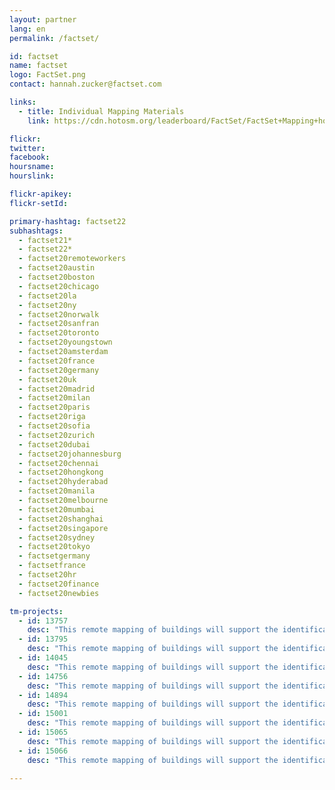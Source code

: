 ```yaml
---
layout: partner
lang: en
permalink: /factset/

id: factset
name: factset
logo: FactSet.png
contact: hannah.zucker@factset.com

links:
  - title: Individual Mapping Materials
    link: https://cdn.hotosm.org/leaderboard/FactSet/FactSet+Mapping+how+to+guide.pdf

flickr: 
twitter: 
facebook: 
hoursname:
hourslink:

flickr-apikey: 
flickr-setId: 

primary-hashtag: factset22
subhashtags:
  - factset21*
  - factset22*
  - factset20remoteworkers
  - factset20austin
  - factset20boston
  - factset20chicago
  - factset20la
  - factset20ny
  - factset20norwalk
  - factset20sanfran
  - factset20toronto
  - factset20youngstown
  - factset20amsterdam
  - factset20france
  - factset20germany
  - factset20uk
  - factset20madrid
  - factset20milan
  - factset20paris
  - factset20riga
  - factset20sofia
  - factset20zurich
  - factset20dubai
  - factset20johannesburg
  - factset20chennai
  - factset20hongkong
  - factset20hyderabad
  - factset20manila
  - factset20melbourne
  - factset20mumbai
  - factset20shanghai
  - factset20singapore
  - factset20sydney
  - factset20tokyo
  - factsetgermany
  - factsetfrance
  - factset20hr
  - factset20finance
  - factset20newbies

tm-projects:
  - id: 13757
    desc: "This remote mapping of buildings will support the identification and characterization of settlements, as well as the implementation of planned activities and largely the generation of data for humanitarian activities."
  - id: 13795
    desc: "This remote mapping of buildings will support the identification and characterization of settlements, as well as the implementation of planned activities and largely the generation of data for humanitarian activities."
  - id: 14045
    desc: "This remote mapping of buildings will support the identification and characterization of settlements, as well as the implementation of planned activities and largely the generation of data for humanitarian activities."
  - id: 14756
    desc: "This remote mapping of buildings will support the identification and characterization of settlements, as well as the implementation of planned activities and largely the generation of data for humanitarian activities."
  - id: 14894
    desc: "This remote mapping of buildings will support the identification and characterization of settlements, as well as the implementation of planned activities and largely the generation of data for humanitarian activities."
  - id: 15001
    desc: "This remote mapping of buildings will support the identification and characterization of settlements, as well as the implementation of planned activities and largely the generation of data for humanitarian activities."
  - id: 15065
    desc: "This remote mapping of buildings will support the identification and characterization of settlements, as well as the implementation of planned activities and largely the generation of data for humanitarian activities."
  - id: 15066
    desc: "This remote mapping of buildings will support the identification and characterization of settlements, as well as the implementation of planned activities and largely the generation of data for humanitarian activities."

---
```

